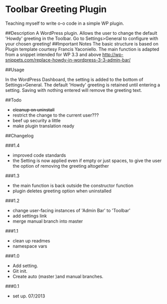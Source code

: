 
Toolbar Greeting Plugin
=========================

Teaching myself to write o-o code in a simple WP plugin.

##Description
A WordPress plugin. Allows the user to change the default 'Howdy' greeting in the Toolbar. Go to Settings>General to configure with your chosen greeting!
##Important Notes
The basic structure is based on Plugin template courtesy Francis Yaconiello.
The main function is adapted from a snippet intended for WP 3.3 and above
http://wp-snippets.com/replace-howdy-in-wordpress-3-3-admin-bar/ 

##Usage

In the WordPress Dashboard, the setting is added to the bottom of Settings>General.
The default 'Howdy' greeting is retained until entering a setting. Saving with nothing entered will remove the greeting text.

##Todo
* ~~cleanup on uninstall~~
* restrict the change to the current user???
* beef up security a little
* make plugin translation ready

##Changelog

###1.4
* improved code standards
* the Setting is now applied even if empty or just spaces, to give the user the option of removing the greeting altogether

###1.3
* the main function is back outside the constructor function
* plugin deletes greeting option when uninstalled

###1.2
* change user-facing instances of 'Admin Bar' to 'Toolbar'
* add settings link
* merge manual branch into master

###1.1
* clean up readmes
* namespace vars

###1.0 
* Add setting.
* Git init.
* Create auto (master )and manual branches.

###0.1
* set up. 07/2013
